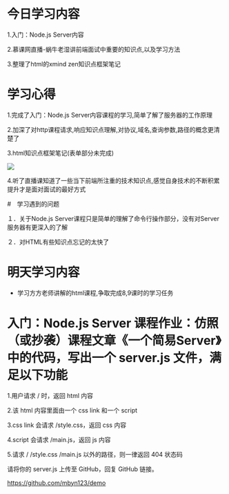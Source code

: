 # 今日学习内容

1.入门：Node.js Server内容

2.慕课网直播-蜗牛老湿讲前端面试中重要的知识点,以及学习方法

3.整理了html的xmind zen知识点框架笔记

# 学习心得

1.完成了入门：Node.js Server内容课程的学习,简单了解了服务器的工作原理

2.加深了对http课程请求,响应知识点理解,对协议,域名,查询参数,路径的概念更清楚了

3.html知识点框架笔记(表单部分未完成)

![](https://graph.baidu.com/resource/104b8f4ad894972d0646801551619064.jpg)

4.听了直播课知道了一些当下前端所注重的技术知识点,感觉自身技术的不断积累提升才是面对面试的最好方式

#　学习遇到的问题

１．关于Node.js Server课程只是简单的理解了命令行操作部分，没有对Server服务器有更深入的了解

２．对HTML有些知识点忘记的太快了

# 明天学习内容

* 学习方方老师讲解的html课程,争取完成8,9课时的学习任务






 # 入门：Node.js Server 课程作业：仿照（或抄袭）课程文章《一个简易Server》中的代码，写出一个 server.js 文件，满足以下功能 

1.用户请求 / 时，返回 html 内容

2.该 html 内容里面由一个 css link 和一个 script

3.css link 会请求 /style.css，返回 css 内容

4.script 会请求 /main.js，返回 js 内容

5.请求 / /style.css /main.js 以外的路径，则一律返回 404 状态码

请将你的 server.js 上传至 GitHub，回复 GitHub 链接。


https://github.com/mbyn123/demo
